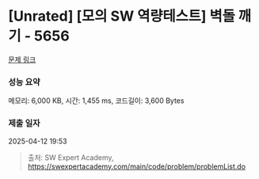 # [Unrated] [모의 SW 역량테스트] 벽돌 깨기 - 5656 

[문제 링크](https://swexpertacademy.com/main/code/problem/problemDetail.do?contestProbId=AWXRQm6qfL0DFAUo) 

### 성능 요약

메모리: 6,000 KB, 시간: 1,455 ms, 코드길이: 3,600 Bytes

### 제출 일자

2025-04-12 19:53



> 출처: SW Expert Academy, https://swexpertacademy.com/main/code/problem/problemList.do